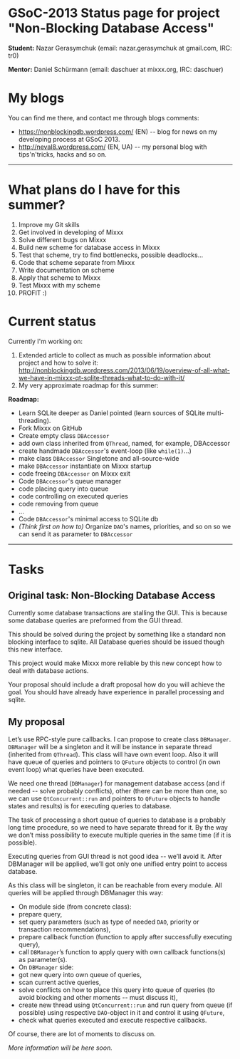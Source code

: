 # GSoC-2013 Status page for project "Non-Blocking Database Access"

**Student:** Nazar Gerasymchuk (email: nazar.gerasymchuk at gmail.com,
IRC: tr0)

**Mentor:** Daniel Schürmann (email: daschuer at mixxx.org, IRC:
daschuer)

# My blogs

You can find me there, and contact me through blogs comments:

  - <https://nonblockingdb.wordpress.com/> (EN) -- blog for news on my
    developing process at GSoC 2013.
  - <http://neval8.wordpress.com/> (EN, UA) -- my personal blog with
    tips'n'tricks, hacks and so on.

-----

# What plans do I have for this summer?

1.  Improve my Git skills
2.  Get involved in developing of Mixxx
3.  Solve different bugs on Mixxx
4.  Build new scheme for database access in Mixxx
5.  Test that scheme, try to find bottlenecks, possible deadlocks...
6.  Code that scheme separate from Mixxx
7.  Write documentation on scheme
8.  Apply that scheme to Mixxx
9.  Test Mixxx with my scheme
10. PROFIT :)

# Current status

Currently I'm working on:

1.  Extended article to collect as much as possible information about
    project and how to solve it:
    <http://nonblockingdb.wordpress.com/2013/06/19/overview-of-all-what-we-have-in-mixxx-qt-sqlite-threads-what-to-do-with-it/>
2.  My very approximate roadmap for this summer:

**Roadmap:**

  - Learn SQLite deeper as Daniel pointed (learn sources of SQLite
    multi-threading).
  - Fork Mixxx on GitHub
  - Create empty class `DBAccessor`
  - add own class inherited from `QThread`, named, for example,
    DBAccessor
  - create handmade `DBAccessor`'s event-loop (like `while(1)`...)
  - make class `DBAccessor` Singletone and all-source-wide
  - make `DBAccessor` instantiate on Mixxx startup
  - code freeing `DBAccessor` on Mixxx exit
  - Code `DBAccessor`'s queue manager
  - code placing query into queue
  - code controlling on executed queries
  - code removing from queue 
  - ...
  - Code `DBAccessor`'s minimal access to SQLite db
  - *(Think first on how to)* Organize `DAO`'s names, priorities, and so
    on so we can send it as parameter to `DBAccessor`

-----

# Tasks

## Original task: Non-Blocking Database Access

Currently some database transactions are stalling the GUI. This is
because some database queries are preformed from the GUI thread.

This should be solved during the project by something like a standard
non blocking interface to sqlite. All Database queries should be issued
though this new interface.

This project would make Mixxx more reliable by this new concept how to
deal with database actions.

Your proposal should include a draft proposal how do you will achieve
the goal. You should have already have experience in parallel processing
and sqlite.

## My proposal

Let’s use RPC-style pure callbacks. I can propose to create class
`DBManager`. `DBManager` will be a singleton and it will be instance in
separate thread (inherited from `QThread`). This class will have own
event loop. Also it will have queue of queries and pointers to `QFuture`
objects to control (in own event loop) what queries have been executed.

We need one thread (`DBManager`) for management database access (and if
needed -- solve probably conflicts), other (there can be more than one,
so we can use `QtConcurrent::run` and pointers to `QFuture` objects to
handle states and results) is for executing queries to database.

The task of processing a short queue of queries to database is a
probably long time procedure, so we need to have separate thread for it.
By the way we don’t miss possibility to execute multiple queries in the
same time (if it is possible).

Executing queries from GUI thread is not good idea -- we’ll avoid it.
After DBManager will be applied, we’ll got only one unified entry point
to access database.

As this class will be singleton, it can be reachable from every module.
All queries will be applied through DBManager this way:

  - On module side (from concrete class):
  - prepare query,
  - set query parameters (such as type of needed `DAO`, priority or
    transaction recommendations),
  - prepare callback function (function to apply after successfully
    executing query),
  - call `DBManager`’s function to apply query with own callback
    functions(s) as parameter(s).
  - On `DBManager` side:
  - got new query into own queue of queries,
  - scan current active queries,
  - solve conflicts on how to place this query into queue of queries (to
    avoid blocking and other moments -- must discuss it),
  - create new thread using `QtConcurrent::run` and run query from queue
    (if possible) using respective `DAO`-object in it and control it
    using `QFuture`,
  - check what queries executed and execute respective callbacks. 

Of course, there are lot of moments to discuss on.

*More information will be here soon.*
